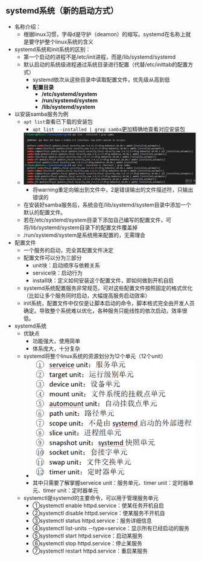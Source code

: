## systemd系统（新的启动方式）
- 名称介绍：
  - 根据linux习惯，字母d是守护（deamon）的缩写。systemd在名称上就是要守护整个linux系统的含义
- systemd系统和init系统的区别：
  - 第一个启动的进程不是/etc/init进程，而是/lib/systemd/systemd
  - 默认启动的系统级进程通过系统目录进行配置（代替/etc/inittab的配置方式）
    - systemd依次从这些目录中读取配置文件，优先级从高到低
    - **配置目录**
      - **/etc/systemd/system**
      - **/run/systemd/system**
      - **/lib/systemd/system**
- 以安装samba服务为例
  - `apt list`查看已下载的安装包
    - `apt list --installed | grep samba`更加精确地查看对应安装包
  - ![Alt text](image-2.png)
    - 将warning重定向输出到文件中，2是错误输出的文件描述符，只输出错误的
  - 在安装好samba服务后，系统会在/lib/systemd/system目录中添加一个默认的配置文件。
  - 若在/etc/systemd/system目录下添加自己编写的配置文件，可将/lib/systemd/system目录下的配置文件覆盖掉
  - /run/systemd/system是系统用来配置的，无需理会
- 配置文件
  - 一个服务的启动，完全其配置文件决定
  - 配置文件可以分为三部分
    - unit块：启动顺序与依赖关系
    - service块：启动行为
    - install块：定义如何安装这个配置文件，即如何做到开机自启
  - systemd系统配置服务非常规范，可对这些配置文件按照固定的格式优化（比如让多个服务同时启动，大幅提高服务启动效率）
  - init系统，配置文件中仅仅是让脚本启动的命令，脚本格式完全由开发人员确定。导致整个系统难以优化，各种服务只能线性的依次启动，效率很低。
- systemd系统
  - 优缺点
    - 功能强大，使用简单
    - 体系庞大，十分复杂
  - systemd将整个linux系统的资源划分为12个单元（12个unit）
    - ![Alt text](image-3.png)
    - 其中只需要了解掌握serveice unit：服务单元、timer unit：定时器单元、timer unit：定时器单元
  - systemctl是systemd的主要命令，可以用于管理服务单元
    - ①systemctl enable httpd.service：使某任务开机自启
    - ②systemctl disable httpd.service：使某服务不开机自
    - ③systemctl status httpd.service：服务详细信息 
    - ④systemctl list-units --type=service：显示所有已经启动的服务
    - ⑤systemctl start httpd.service：启动某服务
    - ⑥systemctl stop httpd.service：停止某服务
    - ⑦systemctl restart httpd.service：重启某服务